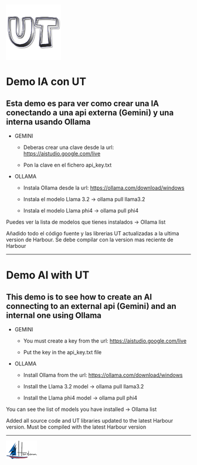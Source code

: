 ﻿![alt text](https://github.com/carles9000/ut/blob/main/files/images/ut_ico.png)

# Demo IA con UT


## Esta demo es para ver como crear una IA conectando a una api externa (Gemini) y una interna usando Ollama

* GEMINI 

  - Deberas crear una clave desde la url: https://aistudio.google.com/live 

  - Pon la clave en el fichero api_key.txt

* OLLAMA  

  - Instala Ollama desde la url: https://ollama.com/download/windows  

  - Instala el modelo Llama 3.2  -> ollama pull llama3.2 

  - Instala el modelo Llama phi4 -> ollama pull phi4

Puedes ver la lista de modelos que tienes instalados -> Ollama list

Añadido todo el código fuente y las librerias UT actualizadas a la ultima version de Harbour. Se debe compilar con la version mas reciente de Harbour


<hr>

# Demo AI with UT

## This demo is to see how to create an AI connecting to an external api (Gemini) and an internal one using Ollama

* GEMINI 

  - You must create a key from the url: https://aistudio.google.com/live

  - Put the key in the api_key.txt file

* OLLAMA

  - Install Ollama from the url: https://ollama.com/download/windows

  - Install the Llama 3.2 model -> ollama pull llama3.2

  - Install the Llama phi4 model -> ollama pull phi4

You can see the list of models you have installed -> Ollama list

Added all source code and UT libraries updated to the latest Harbour version. Must be compiled with the latest Harbour version


<hr> 

![alt text](https://github.com/carles9000/ut/blob/main/files/images/harbour_mini.png)